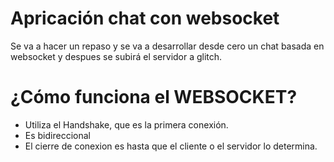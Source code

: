 # Apricación chat con websocket

Se va a hacer un repaso y se va a desarrollar desde cero un chat basada en websocket y despues se subirá el servidor a glitch.

# ¿Cómo funciona el WEBSOCKET?

- Utiliza el Handshake, que es la primera conexión.
- Es bidireccional
- El cierre de conexion es hasta que el cliente o el servidor lo determina.
